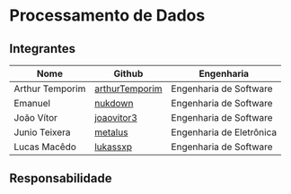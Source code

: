 # Processamento de Dados

## Integrantes

|Nome|Github|Engenharia|
|----|------|----------|
|Arthur Temporim|[arthurTemporim](https://github.com/arthurTemporim/)|Engenharia de Software|
|Emanuel|[nukdown](https://github.com/nukdown)|Engenharia de Software|
|João Vítor|[joaovitor3](https://github.com/joaovitor3)|Engenharia de Software|
|Junio Teixera|[metalus](https://github.com/metalus)|Engenharia de Eletrônica|
|Lucas Macêdo|[lukassxp](https://github.com/lukassxp)|Engenharia de Software|

## Responsabilidade
